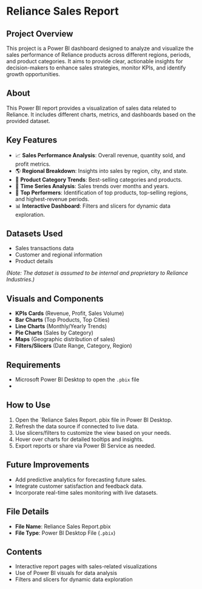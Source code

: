 # Reliance Sales Report

## Project Overview
This project is a Power BI dashboard designed to analyze and visualize the sales performance of Reliance products across different regions, periods, and product categories. It aims to provide clear, actionable insights for decision-makers to enhance sales strategies, monitor KPIs, and identify growth opportunities.

## About
This Power BI report provides a visualization of sales data related to Reliance. It includes different charts, metrics, and dashboards based on the provided dataset.

## Key Features
- 📈 **Sales Performance Analysis**: Overall revenue, quantity sold, and profit metrics.
- 🌎 **Regional Breakdown**: Insights into sales by region, city, and state.
- 🛒 **Product Category Trends**: Best-selling categories and products.
- 📅 **Time Series Analysis**: Sales trends over months and years.
- 🎯 **Top Performers**: Identification of top products, top-selling regions, and highest-revenue periods.
- 📊 **Interactive Dashboard**: Filters and slicers for dynamic data exploration.

## Datasets Used
- Sales transactions data
- Customer and regional information
- Product details

*(Note: The dataset is assumed to be internal and proprietary to Reliance Industries.)*

## Visuals and Components
- **KPIs Cards** (Revenue, Profit, Sales Volume)
- **Bar Charts** (Top Products, Top Cities)
- **Line Charts** (Monthly/Yearly Trends)
- **Pie Charts** (Sales by Category)
- **Maps** (Geographic distribution of sales)
- **Filters/Slicers** (Date Range, Category, Region)

## Requirements
- Microsoft Power BI Desktop to open the `.pbix` file
- 
## How to Use
1. Open the `Reliance Sales Report. pbix file in Power BI Desktop.
2. Refresh the data source if connected to live data.
3. Use slicers/filters to customize the view based on your needs.
4. Hover over charts for detailed tooltips and insights.
5. Export reports or share via Power BI Service as needed.

## Future Improvements
- Add predictive analytics for forecasting future sales.
- Integrate customer satisfaction and feedback data.
- Incorporate real-time sales monitoring with live datasets.

## File Details
- **File Name**: Reliance Sales Report.pbix
- **File Type**: Power BI Desktop File (`.pbix`)

## Contents
- Interactive report pages with sales-related visualizations
- Use of Power BI visuals for data analysis
- Filters and slicers for dynamic data exploration

